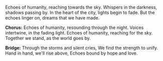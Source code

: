 Echoes of humanity, reaching towards the sky.
Whispers in the darkness, shadows passing by.
In the heart of the city, lights begin to fade.
But the echoes linger on, dreams that we have made.

**Chorus:**
Echoes of humanity, resounding through the night.
Voices intertwine, in the fading light.
Echoes of humanity, reaching for the sky.
Together we stand, as the world goes by.

**Bridge:**
Through the storms and silent cries,
We find the strength to unify.
Hand in hand, we'll rise above,
Echoes bound by hope and love.
